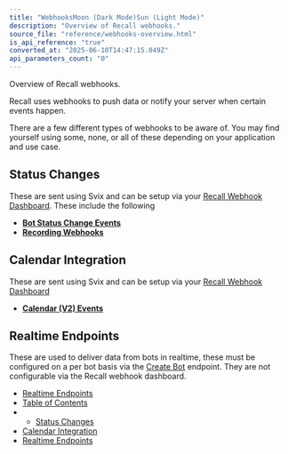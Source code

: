 ```yaml
---
title: "WebhooksMoon (Dark Mode)Sun (Light Mode)"
description: "Overview of Recall webhooks."
source_file: "reference/webhooks-overview.html"
is_api_reference: "true"
converted_at: "2025-06-10T14:47:15.049Z"
api_parameters_count: "0"
---
```

Overview of Recall webhooks.

Recall uses webhooks to push data or notify your server when certain events happen.

There are a few different types of webhooks to be aware of. You may find yourself using some, none, or all of these depending on your application and use case.

## Status Changes

[](#status-changes)

These are sent using Svix and can be setup via your [Recall Webhook Dashboard](https://api.recall.ai/dashboard/webhooks/). These include the following
- **[Bot Status Change Events](/docs/bot-status-change-events.md)**
- **[Recording Webhooks](/docs/recording-webhooks.md)**



## Calendar Integration

[](#calendar-integration)

These are sent using Svix and can be setup via your [Recall Webhook Dashboard](https://api.recall.ai/dashboard/webhooks/)
- **[Calendar (V2) Events](/docs/calendar-v2-webhooks.md)**



## Realtime Endpoints

[](#realtime-endpoints)

These are used to deliver data from bots in realtime, these must be configured on a per bot basis via the [Create Bot](/reference/bot_create.md) endpoint. They are not configurable via the Recall webhook dashboard.
- [Realtime Endpoints](/docs/real-time-endpoints.md)
- [Table of Contents](#)
- -   [Status Changes](#status-changes)
- [Calendar Integration](#calendar-integration)
- [Realtime Endpoints](#realtime-endpoints)
